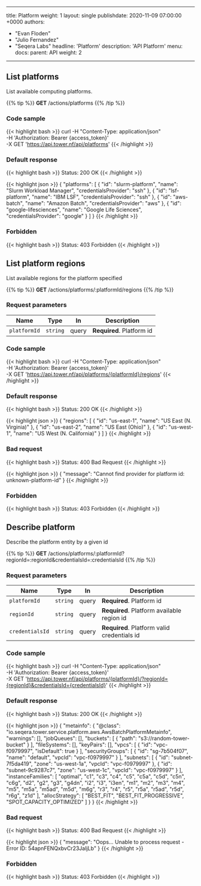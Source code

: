 ---
title: Platform
weight: 1
layout: single
publishdate: 2020-11-09 07:00:00 +0000
authors:
  - "Evan Floden"
  - "Julio Fernandez"
  - "Seqera Labs"
headline: 'Platform'
description: 'API Platform'
menu:
  docs:
    parent: API
    weight: 2

------------------------------------------------------------------------------------------------

## List platforms 
List available computing platforms.

{{% tip %}}
**GET** /actions/platforms
{{% /tip %}}

### Code sample
{{< highlight bash >}}
curl -H "Content-Type: application/json" \
     -H 'Authorization: Bearer {access_token}' \
     -X GET 'https://api.tower.nf/api/platforms'
{{< /highlight >}}

### Default response 
{{< highlight bash >}}
Status: 200 OK
{{< /highlight >}}

{{< highlight json >}}
{
    "platforms": [
        {
            "id": "slurm-platform",
            "name": "Slurm Workload Manager",
            "credentialsProvider": "ssh"
        },
        {
            "id": "lsf-platform",
            "name": "IBM LSF",
            "credentialsProvider": "ssh"
        },
        {
            "id": "aws-batch",
            "name": "Amazon Batch",
            "credentialsProvider": "aws"
        },
        {
            "id": "google-lifesciences",
            "name": "Google Life Sciences",
            "credentialsProvider": "google"
        }
    ]
}
{{< /highlight >}}

### Forbidden 
{{< highlight bash >}}
Status: 403 Forbidden
{{< /highlight >}}

## List platform regions
List available regions for the platform specified

{{% tip %}}
**GET** /actions/platforms/:platformId/regions
{{% /tip %}}

### Request parameters
| Name | Type     | In | Description                |
|------|----------|----|----------------------------|
| `platformId` | `string` | query | **Required**. Platform id |

### Code sample
{{< highlight bash >}}
curl -H "Content-Type: application/json" \
     -H 'Authorization: Bearer {access_token}' \
     -X GET 'https://api.tower.nf/api/platforms/{platformId}/regions'
{{< /highlight >}}

### Default response 
{{< highlight bash >}}
Status: 200 OK
{{< /highlight >}}

{{< highlight json >}}
{
    "regions": [
        {
            "id": "us-east-1",
            "name": "US East (N. Virginia)"
        },
        {
            "id": "us-east-2",
            "name": "US East (Ohio)"
        },
        {
            "id": "us-west-1",
            "name": "US West (N. California)"
        }
    ]
}
{{< /highlight >}}

### Bad request 
{{< highlight bash >}}
Status: 400 Bad Request
{{< /highlight >}}

{{< highlight json >}}
{
    "message": "Cannot find provider for platform id: unknown-platform-id"
}
{{< /highlight >}}

### Forbidden 
{{< highlight bash >}}
Status: 403 Forbidden
{{< /highlight >}}

## Describe platform
Describe the platform entity by a given id

{{% tip %}}
**GET** /actions/platforms/:platformId?regionId=:regionId&credentialsId=:credentialsId
{{% /tip %}}

### Request parameters
| Name | Type     | In | Description                |
|------|----------|----|----------------------------|
| `platformId` | `string` | query | **Required**. Platform id |
| `regionId` | `string` | query | **Required**. Platform available region id |
| `credentialsId` | `string` | query | **Required**. Platform valid credentials id |

### Code sample
{{< highlight bash >}}
curl -H "Content-Type: application/json" \
     -H 'Authorization: Bearer {access_token}' \
     -X GET 'https://api.tower.nf/api/platforms/{platformId}/?regionId={regionId}&credentialsId={credentialsId}'
{{< /highlight >}}

### Default response 
{{< highlight bash >}}
Status: 200 OK
{{< /highlight >}}

{{< highlight json >}}
{
    "metainfo": {
        "@class": "io.seqera.tower.service.platform.aws.AwsBatchPlatformMetainfo",
        "warnings": [],
        "jobQueues": [],
        "buckets": [
            {
                "path": "s3://random-tower-bucket"
            }
        ],
        "fileSystems": [],
        "keyPairs": [],
        "vpcs": [
            {
                "id": "vpc-f0979997",
                "isDefault": true
            }
        ],
        "securityGroups": [
            {
                "id": "sg-7b504f07",
                "name": "default",
                "vpcId": "vpc-f0979997"
            }
        ],
        "subnets": [
            {
                "id": "subnet-7f5da419",
                "zone": "us-west-1a",
                "vpcId": "vpc-f0979997"
            },
            {
                "id": "subnet-9c9287c7",
                "zone": "us-west-1c",
                "vpcId": "vpc-f0979997"
            }
        ],
        "instanceFamilies": [
            "optimal",
            "c1",
            "c3",
            "c4",
            "c5",
            "c5a",
            "c5d",
            "c5n",
            "c6g",
            "d2",
            "g2",
            "g3",
            "g4dn",
            "i2",
            "i3",
            "i3en",
            "m1",
            "m2",
            "m3",
            "m4",
            "m5",
            "m5a",
            "m5ad",
            "m5d",
            "m6g",
            "r3",
            "r4",
            "r5",
            "r5a",
            "r5ad",
            "r5d",
            "r6g",
            "z1d"
        ],
        "allocStrategy": [
            "BEST_FIT",
            "BEST_FIT_PROGRESSIVE",
            "SPOT_CAPACITY_OPTIMIZED"
        ]
    }
}
{{< /highlight >}}

### Bad request 
{{< highlight bash >}}
Status: 400 Bad Request
{{< /highlight >}}

{{< highlight json >}}
{
    "message": "Oops... Unable to process request - Error ID: 54apnFENQxbvCr23JaIjLb"
}
{{< /highlight >}}

### Forbidden 
{{< highlight bash >}}
Status: 403 Forbidden
{{< /highlight >}}

